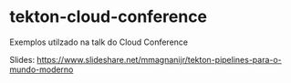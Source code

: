 # tekton-cloud-conference
Exemplos utilzado na talk do Cloud Conference

Slides: https://www.slideshare.net/mmagnanijr/tekton-pipelines-para-o-mundo-moderno

